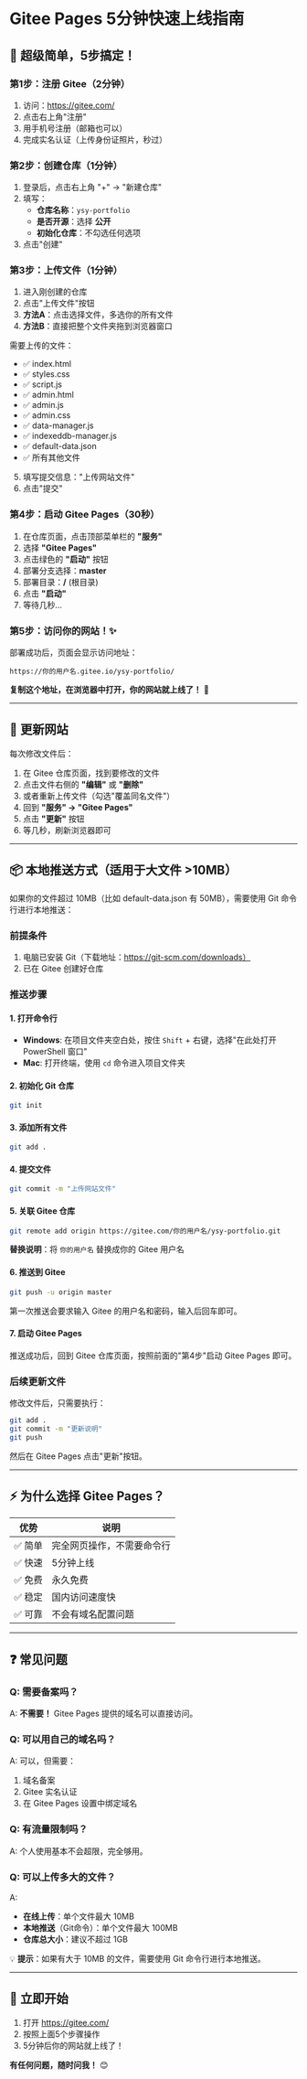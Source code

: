 # Gitee Pages 5分钟快速上线指南

## 🚀 超级简单，5步搞定！

### 第1步：注册 Gitee（2分钟）

1. 访问：https://gitee.com/
2. 点击右上角"注册"
3. 用手机号注册（邮箱也可以）
4. 完成实名认证（上传身份证照片，秒过）

### 第2步：创建仓库（1分钟）

1. 登录后，点击右上角 "+" → "新建仓库"
2. 填写：
   - **仓库名称**：`ysy-portfolio`
   - **是否开源**：选择 **公开**
   - **初始化仓库**：不勾选任何选项
3. 点击"创建"

### 第3步：上传文件（1分钟）

1. 进入刚创建的仓库
2. 点击"上传文件"按钮
3. **方法A**：点击选择文件，多选你的所有文件
4. **方法B**：直接把整个文件夹拖到浏览器窗口

需要上传的文件：
- ✅ index.html
- ✅ styles.css  
- ✅ script.js
- ✅ admin.html
- ✅ admin.js
- ✅ admin.css
- ✅ data-manager.js
- ✅ indexeddb-manager.js
- ✅ default-data.json
- ✅ 所有其他文件

5. 填写提交信息："上传网站文件"
6. 点击"提交"

### 第4步：启动 Gitee Pages（30秒）

1. 在仓库页面，点击顶部菜单栏的 **"服务"**
2. 选择 **"Gitee Pages"**
3. 点击绿色的 **"启动"** 按钮
4. 部署分支选择：**master**
5. 部署目录：**/** (根目录)
6. 点击 **"启动"**
7. 等待几秒...

### 第5步：访问你的网站！✨

部署成功后，页面会显示访问地址：
```
https://你的用户名.gitee.io/ysy-portfolio/
```

**复制这个地址，在浏览器中打开，你的网站就上线了！** 🎉

---

## 🔄 更新网站

每次修改文件后：

1. 在 Gitee 仓库页面，找到要修改的文件
2. 点击文件右侧的 **"编辑"** 或 **"删除"**
3. 或者重新上传文件（勾选"覆盖同名文件"）
4. 回到 **"服务" → "Gitee Pages"**
5. 点击 **"更新"** 按钮
6. 等几秒，刷新浏览器即可

---

## 📦 本地推送方式（适用于大文件 >10MB）

如果你的文件超过 10MB（比如 default-data.json 有 50MB），需要使用 Git 命令行进行本地推送：

### 前提条件
1. 电脑已安装 Git（下载地址：https://git-scm.com/downloads）
2. 已在 Gitee 创建好仓库

### 推送步骤

#### 1. 打开命令行
- **Windows**: 在项目文件夹空白处，按住 `Shift` + 右键，选择"在此处打开 PowerShell 窗口"
- **Mac**: 打开终端，使用 `cd` 命令进入项目文件夹

#### 2. 初始化 Git 仓库
```bash
git init
```

#### 3. 添加所有文件
```bash
git add .
```

#### 4. 提交文件
```bash
git commit -m "上传网站文件"
```

#### 5. 关联 Gitee 仓库
```bash
git remote add origin https://gitee.com/你的用户名/ysy-portfolio.git
```

**替换说明**：将 `你的用户名` 替换成你的 Gitee 用户名

#### 6. 推送到 Gitee
```bash
git push -u origin master
```

第一次推送会要求输入 Gitee 的用户名和密码，输入后回车即可。

#### 7. 启动 Gitee Pages
推送成功后，回到 Gitee 仓库页面，按照前面的"第4步"启动 Gitee Pages 即可。

### 后续更新文件
修改文件后，只需要执行：
```bash
git add .
git commit -m "更新说明"
git push
```

然后在 Gitee Pages 点击"更新"按钮。

---

## ⚡ 为什么选择 Gitee Pages？

| 优势 | 说明 |
|------|------|
| ✅ 简单 | 完全网页操作，不需要命令行 |
| ✅ 快速 | 5分钟上线 |
| ✅ 免费 | 永久免费 |
| ✅ 稳定 | 国内访问速度快 |
| ✅ 可靠 | 不会有域名配置问题 |

---

## ❓ 常见问题

### Q: 需要备案吗？
A: **不需要！** Gitee Pages 提供的域名可以直接访问。

### Q: 可以用自己的域名吗？
A: 可以，但需要：
1. 域名备案
2. Gitee 实名认证
3. 在 Gitee Pages 设置中绑定域名

### Q: 有流量限制吗？
A: 个人使用基本不会超限，完全够用。

### Q: 可以上传多大的文件？
A: 
- **在线上传**：单个文件最大 10MB
- **本地推送**（Git命令）：单个文件最大 100MB
- **仓库总大小**：建议不超过 1GB

💡 **提示**：如果有大于 10MB 的文件，需要使用 Git 命令行进行本地推送。

---

## 🎯 立即开始

1. 打开 https://gitee.com/
2. 按照上面5个步骤操作
3. 5分钟后你的网站就上线了！

**有任何问题，随时问我！** 😊




